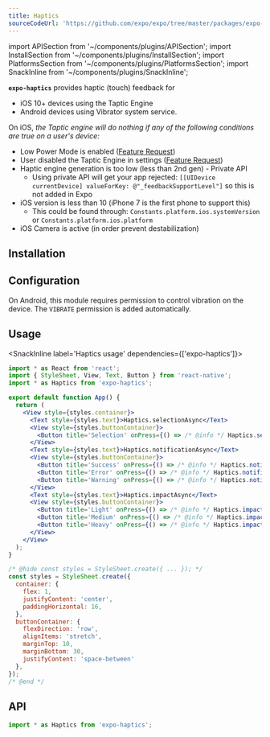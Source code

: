 ```yaml
---
title: Haptics
sourceCodeUrl: 'https://github.com/expo/expo/tree/master/packages/expo-haptics'
---
```


import APISection from '~/components/plugins/APISection';
import InstallSection from '~/components/plugins/InstallSection';
import PlatformsSection from '~/components/plugins/PlatformsSection';
import SnackInline from '~/components/plugins/SnackInline';

**`expo-haptics`** provides haptic (touch) feedback for

- iOS 10+ devices using the Taptic Engine
- Android devices using Vibrator system service.

On iOS, _the Taptic engine will do nothing if any of the following conditions are true on a user's device:_

- Low Power Mode is enabled ([Feature Request](https://expo.canny.io/feature-requests/p/expose-low-power-mode-ios-battery-saver-android))
- User disabled the Taptic Engine in settings ([Feature Request](https://expo.canny.io/feature-requests/p/react-native-settings))
- Haptic engine generation is too low (less than 2nd gen) - Private API
  - Using private API will get your app rejected: `[[UIDevice currentDevice] valueForKey: @"_feedbackSupportLevel"]` so this is not added in Expo
- iOS version is less than 10 (iPhone 7 is the first phone to support this)
  - This could be found through: `Constants.platform.ios.systemVersion` or `Constants.platform.ios.platform`
- iOS Camera is active (in order prevent destabilization)

<PlatformsSection android emulator ios simulator />

## Installation

<InstallSection packageName="expo-haptics" />

## Configuration

On Android, this module requires permission to control vibration on the device. The `VIBRATE` permission is added automatically.

## Usage

<SnackInline label='Haptics usage' dependencies={['expo-haptics']}>

```jsx
import * as React from 'react';
import { StyleSheet, View, Text, Button } from 'react-native';
import * as Haptics from 'expo-haptics';

export default function App() {
  return (
    <View style={styles.container}>
      <Text style={styles.text}>Haptics.selectionAsync</Text>
      <View style={styles.buttonContainer}>
        <Button title='Selection' onPress={() => /* @info */ Haptics.selectionAsync() /* @end */} />
      </View>
      <Text style={styles.text}>Haptics.notificationAsync</Text>
      <View style={styles.buttonContainer}>
        <Button title='Success' onPress={() => /* @info */ Haptics.notificationAsync(Haptics.NotificationFeedbackType.Success) /* @end */} />
        <Button title='Error' onPress={() => /* @info */ Haptics.notificationAsync(Haptics.NotificationFeedbackType.Error) /* @end */} />
        <Button title='Warning' onPress={() => /* @info */ Haptics.notificationAsync(Haptics.NotificationFeedbackType.Warning) /* @end */} />
      </View>
      <Text style={styles.text}>Haptics.impactAsync</Text>
      <View style={styles.buttonContainer}>
        <Button title='Light' onPress={() => /* @info */ Haptics.impactAsync(Haptics.ImpactFeedbackStyle.Light) /* @end */} />
        <Button title='Medium' onPress={() => /* @info */ Haptics.impactAsync(Haptics.ImpactFeedbackStyle.Medium) /* @end */} />
        <Button title='Heavy' onPress={() => /* @info */ Haptics.impactAsync(Haptics.ImpactFeedbackStyle.Heavy) /* @end */} />
      </View>
    </View>
  );
}

/* @hide const styles = StyleSheet.create({ ... }); */
const styles = StyleSheet.create({
  container: {
    flex: 1,
    justifyContent: 'center',
    paddingHorizontal: 16,
  },
  buttonContainer: {
    flexDirection: 'row',
    alignItems: 'stretch',
    marginTop: 10,
    marginBottom: 30,
    justifyContent: 'space-between'
  },
});
/* @end */
```

</SnackInline>

## API

```js
import * as Haptics from 'expo-haptics';
```

<APISection packageName="expo-haptics" apiName="Haptics" />
